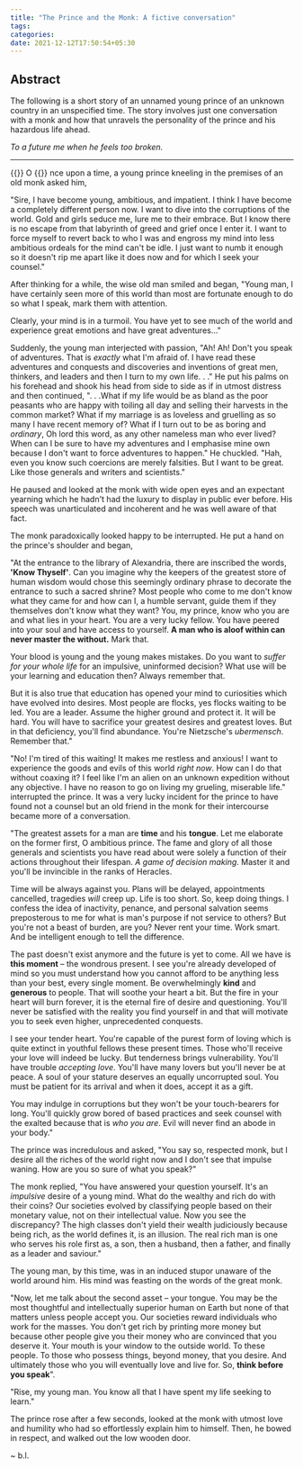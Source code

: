 ```yaml
---
title: "The Prince and the Monk: A fictive conversation"
tags:
categories: 
date: 2021-12-12T17:50:54+05:30
---
```


## Abstract   

The following is a short story of an unnamed young prince of an unknown country in an unspecified time. The story involves just one conversation with a monk and how that unravels the personality of the prince and his hazardous life ahead.   

_To a future me when he feels too broken._   

---

{{<dropcap>}} O {{</dropcap>}} nce upon a time,  a young prince kneeling in the premises of an old monk asked him,

"Sire, I have become young, ambitious, and impatient. I think I have become a completely different person now. I want to dive into the corruptions of the world. Gold and girls seduce me, lure me to their embrace. But I know there is no escape from that labyrinth of greed and grief once I enter it. I want to force myself to revert back to who I was and engross my mind into less ambitious ordeals for the mind can't be idle. I just want to numb it enough so it doesn't rip me apart like it does now and for which I seek your counsel."

After thinking for a while, the wise old man smiled and began, "Young man, I have certainly seen more of this world than most are fortunate enough to do so what I speak, mark them with attention.

Clearly, your mind is in a turmoil. You have yet to see much of the world and experience great emotions and have great adventures..."

Suddenly, the young man interjected with passion, "Ah! Ah! Don't you speak of adventures. That is _exactly_ what I'm afraid of. I have read these adventures and conquests and discoveries and inventions of great men, thinkers, and leaders and then I turn to my own life. . ." He put his palms on his forehead and shook his head from side to side as if in utmost distress and then continued, ". . .What if my life would be as bland as the poor peasants who are happy with toiling all day and selling their harvests in the common market? What if my marriage is as loveless and gruelling as so many I have recent memory of? What if I turn out to be as boring and _ordinary_, Oh lord this word, as any other nameless man who ever lived? When can I be sure to have my adventures and I emphasise mine own because I don't want to force adventures to happen." He chuckled. "Hah, even you know such coercions are merely falsities. But I want to be great. Like those generals and writers and scientists."

He paused and looked at the monk with wide open eyes and an expectant yearning which  he hadn't had the luxury to display in public ever before. His speech was unarticulated and incoherent and he was well aware of that fact.

The monk paradoxically looked happy to be interrupted. He put a hand on the prince's shoulder and began,

"At the entrance to the library of Alexandria, there are inscribed the words, **'Know Thyself'**. Can you imagine why the keepers of the greatest store of human wisdom would chose this seemingly ordinary phrase to decorate the entrance to such a sacred shrine? Most people who come to me don't know what they came for and how can I, a humble servant, guide them if they themselves don't know what they want? You, my prince, know who you are and what lies in your heart. You are a very lucky fellow. You have peered into your soul and have access to yourself. **A man who is aloof within can never master the without.** Mark that.

Your blood is young and the young makes mistakes. Do you want to _suffer for your whole life_ for an impulsive, uninformed decision? What use will be your learning and education then? Always remember that.

But it is also true that education has opened your mind to curiosities which have evolved into desires. Most people are flocks, yes flocks waiting to be led. You are a leader. Assume the higher ground and protect it. It will be hard. You will have to sacrifice your greatest desires and greatest loves. But in that deficiency, you'll find abundance. You're Nietzsche's _ubermensch_. Remember that."

"No! I'm tired of this waiting! It makes me restless and anxious! I want to experience the goods and evils of this world _right now_. How can I do that without coaxing it? I feel like I'm an alien on an unknown expedition without any objective. I have no reason to go on living my grueling, miserable life." interrupted the prince. It was a very lucky incident for the prince to have found not a counsel but an old friend in the monk for their intercourse became more of a conversation.

"The greatest assets for a man are **time** and his **tongue**. Let me elaborate on the former first, O ambitious prince. The fame and glory of all those generals and scientists you have read about were solely a function of their actions throughout their lifespan. _A game of decision making_. Master it and you'll be invincible in the ranks of Heracles.

Time will be always against you. Plans will be delayed, appointments cancelled, tragedies _will_ creep up. Life is too short. So, keep doing things. I confess the idea of inactivity, penance, and personal salvation seems preposterous to me for what is man's purpose if not service to others? But you're not a beast of burden, are you? Never rent your time. Work smart. And be intelligent enough to tell the difference.

The past doesn't exist anymore and the future is yet to come. All we have is **this moment** &ndash; the wondrous present. I see you're already developed of mind so you must understand how you cannot afford to be anything less than your best, every single moment. Be overwhelmingly **kind** and **generous** to people. That will soothe your heart a bit. But the fire in your heart will burn forever, it is the eternal fire of desire and questioning. You'll never be satisfied with the reality you find yourself in and that will motivate you to seek even higher, unprecedented conquests.

I see your tender heart. You're capable of the purest form of loving which is quite extinct in youthful fellows these present times. Those who'll receive your love will indeed be lucky. But tenderness brings vulnerability. You'll have trouble _accepting love_. You'll have many lovers but you'll never be at peace. A soul of your stature deserves an equally uncorrupted soul. You must be patient for its arrival and when it does, accept it as a gift.

You may indulge in corruptions but they won't be your touch-bearers for long. You'll quickly grow bored of based practices and seek counsel with the exalted because that is _who you are_. Evil will never find an abode in your body."

The prince was incredulous and asked, "You say so, respected monk, but I desire all the riches of the world right now and I don't see that impulse waning. How are you so sure of what you speak?"

The monk replied, "You have answered your question yourself. It's an _impulsive_ desire of a young mind. What do the wealthy and rich do with their coins? Our societies evolved by classifying people based on their monetary value, not on their intellectual value. Now you see the discrepancy? The high classes don't yield their wealth judiciously because being rich, as the world defines it, is an illusion. The real rich man is one who serves his role first as, a son, then a husband, then a father, and finally as a leader and saviour."

The young man, by this time, was in an induced stupor unaware of the world around him. His mind was feasting on the words of the great monk.

"Now, let me talk about the second asset &ndash; your tongue. You may be the most thoughtful and intellectually superior human on Earth but none of that matters unless people accept you. Our societies reward individuals who work for the masses. You don't get rich by printing more money but because other people give you their money who are convinced that you deserve it. Your mouth is your window to the outside world. To these people. To those who possess things, beyond money, that you desire. And ultimately those who you will eventually love and live for. So, **think before you speak**".

"Rise, my young man. You know all that I have spent my life seeking to learn."

The prince rose after a few seconds, looked at the monk with utmost love and humility who had so effortlessly explain him to himself. Then, he bowed in respect, and walked out the low wooden door.

~ b.l.
